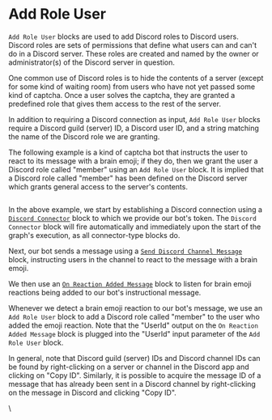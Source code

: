 # Add Role User

`Add Role User` blocks are used to add Discord roles to Discord users. Discord roles are sets of permissions that define what users can and can't do in a Discord server. These roles are created and named by the owner or administrator(s) of the Discord server in question.

One common use of Discord roles is to hide the contents of a server (except for some kind of waiting room) from users who have not yet passed some kind of captcha. Once a user solves the captcha, they are granted a predefined role that gives them access to the rest of the server.

In addition to requiring a Discord connection as input, `Add Role User` blocks require a Discord guild (server) ID, a Discord user ID, and a string matching the name of the Discord role we are granting.

The following example is a kind of captcha bot that instructs the user to react to its message with a brain emoji; if they do, then we grant the user a Discord role called "member" using an `Add Role User` block. It is implied that a Discord role called "member" has been defined on the Discord server which grants general access to the server's contents.

<figure><img src="https://i.imgur.com/RjgkEaZ.png" alt=""><figcaption></figcaption></figure>

In the above example, we start by establishing a Discord connection using a [`Discord Connector`](discord-connector.md) block to which we provide our bot's token. The `Discord Connector` block will fire automatically and immediately upon the start of the graph's execution, as all connector-type blocks do.

Next, our bot sends a message using a [`Send Discord Channel Message`](send-discord-channel-message.md) block, instructing users in the channel to react to the message with a brain emoji.

We then use an [`On Reaction Added Message`](on-reaction-added-message.md) block to listen for brain emoji reactions being added to our bot's instructional message.

Whenever we detect a brain emoji reaction to our bot's message, we use an `Add Role User` block to add a Discord role called "member" to the user who added the emoji reaction. Note that the "UserId" output on the `On Reaction Added Message` block is plugged into the "UserId" input parameter of the `Add Role User` block.

In general, note that Discord guild (server) IDs and Discord channel IDs can be found by right-clicking on a server or channel in the Discord app and clicking on "Copy ID". Similarly, it is possible to acquire the message ID of a message that has already been sent in a Discord channel by right-clicking on the message in Discord and clicking "Copy ID".

\
